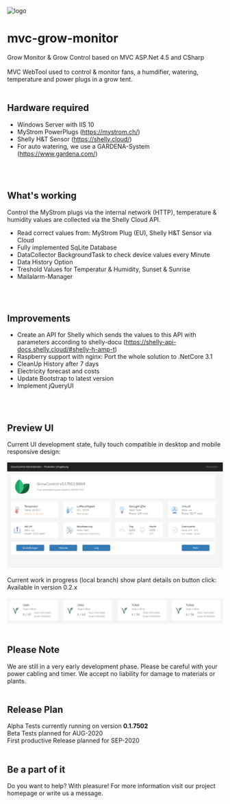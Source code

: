 <img src="http://srv01.hightechnix.at/growcontrol/content/images/growcontrol-logo.png" alt="logo" />

# mvc-grow-monitor
Grow Monitor &amp; Grow Control based on MVC ASP.Net 4.5 and CSharp
<br />
<br />
MVC WebTool used to control & monitor fans, a humdifier, watering, temperature and power plugs in a grow tent.
<br />
<br />

## Hardware required
- Windows Server with IIS 10
- MyStrom PowerPlugs (https://mystrom.ch/)
- Shelly H&amp;T Sensor (https://shelly.cloud/)
- For auto watering, we use a GARDENA-System (https://www.gardena.com/)
<br />
<br />

## What's working
Control the MyStrom plugs via the internal network (HTTP), temperature &amp; humidity values are collected via the Shelly Cloud API.
<br />
- Read correct values from: MyStrom Plug (EU), Shelly H&amp;T Sensor via Cloud
- Fully implemented SqLite Database
- DataCollector BackgroundTask to check device values every Minute
- Data History Option
- Treshold Values for Temperatur &amp; Humidity, Sunset &amp; Sunrise
- Mailalarm-Manager
<br />
<br />

## Improvements
- Create an API for Shelly which sends the values to this API with parameters according to shelly-docu (https://shelly-api-docs.shelly.cloud/#shelly-h-amp-t) 
- Raspberry support with nginx: Port the whole solution to .NetCore 3.1
- CleanUp History after 7 days
- Electricity forecast and costs
- Update Bootstrap to latest version
- Implement jQueryUI
<br />
<br />

## Preview UI
Current UI development state, fully touch compatible in desktop and mobile responsive design:
<br />
<br />
<img src="preview.png" alt="preview" />
<br />
<br />
Current work in progress (local branch) show plant details on button click:
<br />
Available in version 0.2.x
<br />
<br />
<img src="preview-plants.JPG" alt="preview" />
<br />
<br />

## Please Note
We are still in a very early development phase. Please be careful with your power cabling and timer. We accept no liability for damage to materials or plants.
<br />
<br />

## Release Plan
Alpha Tests currently running on version <b>0.1.7502</b>
<br />
Beta Tests planned for AUG-2020
<br />
First productive Release planned for SEP-2020
<br />
<br />

## Be a part of it
Do you want to help? With pleasure! For more information visit our project homepage or write us a message.
<br />
<br />
